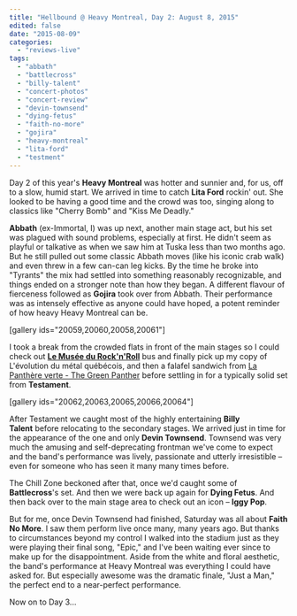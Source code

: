 ```yaml
---
title: "Hellbound @ Heavy Montreal, Day 2: August 8, 2015"
edited: false
date: "2015-08-09"
categories:
  - "reviews-live"
tags:
  - "abbath"
  - "battlecross"
  - "billy-talent"
  - "concert-photos"
  - "concert-review"
  - "devin-townsend"
  - "dying-fetus"
  - "faith-no-more"
  - "gojira"
  - "heavy-montreal"
  - "lita-ford"
  - "testment"
---
```


Day 2 of this year's **Heavy Montreal** was hotter and sunnier and, for us, off to a slow, humid start. We arrived in time to catch **Lita Ford** rockin' out. She looked to be having a good time and the crowd was too, singing along to classics like "Cherry Bomb" and "Kiss Me Deadly."

**Abbath** (ex-Immortal, I) was up next, another main stage act, but his set was plagued with sound problems, especially at first. He didn't seem as playful or talkative as when we saw him at Tuska less than two months ago. But he still pulled out some classic Abbath moves (like his iconic crab walk) and even threw in a few can-can leg kicks. By the time he broke into "Tyrants" the mix had settled into something reasonably recognizable, and things ended on a stronger note than how they began. A different flavour of fierceness followed as **Gojira** took over from Abbath. Their performance was as intensely effective as anyone could have hoped, a potent reminder of how heavy Heavy Montreal can be.

\[gallery ids="20059,20060,20058,20061"\]

I took a break from the crowded flats in front of the main stages so I could check out **[Le Musée du Rock'n'Roll](https://www.facebook.com/Musee.du.RockNRoll)** bus and finally pick up my copy of L'évolution du métal québécois, and then a falafel sandwich from [La Panthère verte - The Green Panther](https://www.facebook.com/lpvmtl) before settling in for a typically solid set from **Testament**.

\[gallery ids="20062,20063,20065,20066,20064"\]

After Testament we caught most of the highly entertaining **Billy Talent** before relocating to the secondary stages. We arrived just in time for the appearance of the one and only **Devin Townsend**. Townsend was very much the amusing and self-deprecating frontman we've come to expect and the band's performance was lively, passionate and utterly irresistible – even for someone who has seen it many many times before.

The Chill Zone beckoned after that, once we'd caught some of **Battlecross**'s set. And then we were back up again for **Dying Fetus**. And then back over to the main stage area to check out an icon – **Iggy Pop**.

But for me, once Devin Townsend had finished, Saturday was all about **Faith No More**. I saw them perform live once many, many years ago. But thanks to circumstances beyond my control I walked into the stadium just as they were playing their final song, "Epic," and I've been waiting ever since to make up for the disappointment. Aside from the white and floral aesthetic, the band's performance at Heavy Montreal was everything I could have asked for. But especially awesome was the dramatic finale, "Just a Man," the perfect end to a near-perfect performance.

Now on to Day 3...
